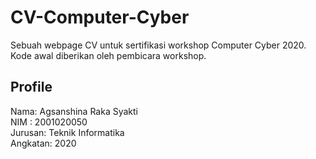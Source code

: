 # CV-Computer-Cyber
Sebuah webpage CV untuk sertifikasi workshop Computer Cyber 2020. Kode awal diberikan oleh pembicara workshop.
## Profile
Nama: Agsanshina Raka Syakti  
NIM : 2001020050  
Jurusan: Teknik Informatika  
Angkatan: 2020  
